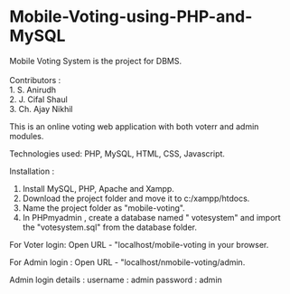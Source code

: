 # Mobile-Voting-using-PHP-and-MySQL
Mobile Voting System is the project for DBMS.<br><br>
Contributors : <br>1. S. Anirudh<br>
                         2. J. Cifal Shaul<br>
                         3. Ch. Ajay Nikhil

This is an online voting web application with both voterr and admin modules.

Technologies used: PHP, MySQL, HTML, CSS, Javascript.

Installation : 
1. Install MySQL, PHP, Apache and Xampp.
2. Download the project folder and move it to c:/xampp/htdocs.
3. Name the project folder as "mobile-voting".
3. In PHPmyadmin , create a database named " votesystem" and import the "votesystem.sql" from the database folder.

For Voter login: 
Open URL - "localhost/mobile-voting in your browser.

For Admin login :
Open URL - "localhost/nmobile-voting/admin.

Admin login details : 
username : admin
password : admin
